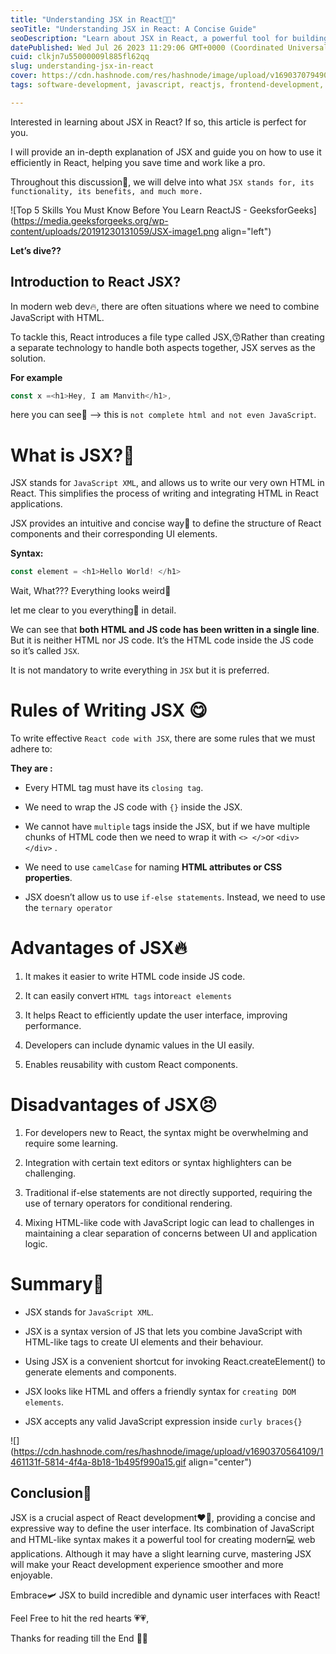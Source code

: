 ```yaml
---
title: "Understanding JSX in React🤗🙈"
seoTitle: "Understanding JSX in React: A Concise Guide"
seoDescription: "Learn about JSX in React, a powerful tool for building modern web applications. Discover how JSX combines JavaScript with HTML-like syntax to create dynamic"
datePublished: Wed Jul 26 2023 11:29:06 GMT+0000 (Coordinated Universal Time)
cuid: clkjn7u55000009l885fl62qq
slug: understanding-jsx-in-react
cover: https://cdn.hashnode.com/res/hashnode/image/upload/v1690370794908/f1cd2346-913a-48eb-905a-275b7a391e43.jpeg
tags: software-development, javascript, reactjs, frontend-development, jsx

---
```


Interested in learning about JSX in React? If so, this article is perfect for you.

I will provide an in-depth explanation of JSX and guide you on how to use it efficiently in React, helping you save time and work like a pro.

Throughout this discussion🫥, we will delve into what `JSX stands for, its functionality, its benefits, and much more.`

![Top 5 Skills You Must Know Before You Learn ReactJS - GeeksforGeeks](https://media.geeksforgeeks.org/wp-content/uploads/20191230131059/JSX-image1.png align="left")

**Let’s dive??**

## **Introduction to React JSX?**

In modern web dev🔥, there are often situations where we need to combine JavaScript with HTML.

To tackle this, React introduces a file type called JSX,😙Rather than creating a separate technology to handle both aspects together, JSX serves as the solution.

**For example**

```javascript
const x =<h1>Hey, I am Manvith</h1>,
```

here you can see👀 --&gt; this is `not complete html and not even JavaScript`.

# **What is JSX?🤔**

JSX stands for `JavaScript XML`, and allows us to write our very own HTML in React. This simplifies the process of writing and integrating HTML in React applications.

JSX provides an intuitive and concise way🧟 to define the structure of React components and their corresponding UI elements.

**Syntax:**

```javascript
const element = <h1>Hello World! </h1>
```

Wait, What??? Everything looks weird🫠

let me clear to you everything🐥 in detail.

We can see that **both HTML and JS code has been written in a single line**. But it is neither HTML nor JS code. It’s the HTML code inside the JS code so it’s called `JSX`.

It is not mandatory to write everything in `JSX` but it is preferred.

# **Rules of Writing JSX 😋**

To write effective `React code with JSX`, there are some rules that we must adhere to:

**They are :**

* Every HTML tag must have its `closing tag`.
    
* We need to wrap the JS code with `{}` inside the JSX.
    
* We cannot have `multiple` tags inside the JSX, but if we have multiple chunks of HTML code then we need to wrap it with `<> </>`or `<div></div>` .
    
* We need to use `camelCase` for naming **HTML attributes or CSS properties**.
    
* JSX doesn’t allow us to use `if-else statements`. Instead, we need to use the `ternary operator`
    

# **Advantages of JSX🔥**

1. It makes it easier to write HTML code inside JS code.
    
2. It can easily convert `HTML tags` into`react elements`
    
3. It helps React to efficiently update the user interface, improving performance.
    
4. Developers can include dynamic values in the UI easily.
    
5. Enables reusability with custom React components.
    

# **Disadvantages of JSX😣**

1. For developers new to React, the syntax might be overwhelming and require some learning.
    
2. Integration with certain text editors or syntax highlighters can be challenging.
    
3. Traditional if-else statements are not directly supported, requiring the use of ternary operators for conditional rendering.
    
4. Mixing HTML-like code with JavaScript logic can lead to challenges in maintaining a clear separation of concerns between UI and application logic.
    

# **Summary🤭**

* JSX stands for `JavaScript XML`.
    
* JSX is a syntax version of JS that lets you combine JavaScript with HTML-like tags to create UI elements and their behaviour.
    
* Using JSX is a convenient shortcut for invoking React.createElement() to generate elements and components.
    
* JSX looks like HTML and offers a friendly syntax for `creating DOM elements`.
    
* JSX accepts any valid JavaScript expression inside `curly braces{}`
    

![](https://cdn.hashnode.com/res/hashnode/image/upload/v1690370564109/1461131f-5814-4f4a-8b18-1b495f990a15.gif align="center")

## **Conclusion🥱**

JSX is a crucial aspect of React development❤️‍🔥, providing a concise and expressive way to define the user interface. Its combination of JavaScript and HTML-like syntax makes it a powerful tool for creating modern💻 web applications. Although it may have a slight learning curve, mastering JSX will make your React development experience smoother and more enjoyable.

Embrace🛩️ JSX to build incredible and dynamic user interfaces with React!

Feel Free to hit the red hearts 💗💗,

Thanks for reading till the End 🙈🧨